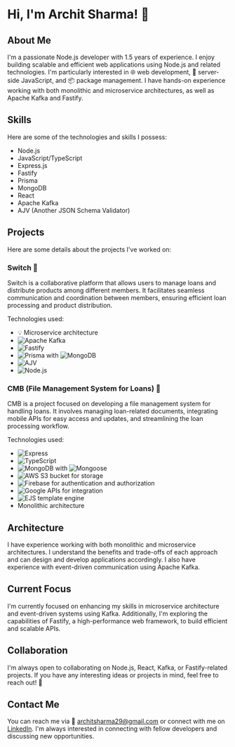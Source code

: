 # Hi, I'm Archit Sharma! 👋

## About Me
I'm a passionate Node.js developer with 1.5 years of experience. I enjoy building scalable and efficient web applications using Node.js and related technologies. I'm particularly interested in 🌐 web development, 🚀 server-side JavaScript, and 📦 package management. I have hands-on experience working with both monolithic and microservice architectures, as well as Apache Kafka and Fastify.

## Skills
Here are some of the technologies and skills I possess:

- Node.js
- JavaScript/TypeScript
- Express.js
- Fastify
- Prisma
- MongoDB
- React
- Apache Kafka
- AJV (Another JSON Schema Validator)

## Projects
Here are some details about the projects I've worked on:

### Switch 🔄
Switch is a collaborative platform that allows users to manage loans and distribute products among different members. It facilitates seamless communication and coordination between members, ensuring efficient loan processing and product distribution.

Technologies used:
- 💡 Microservice architecture
-  ![Apache Kafka](https://img.shields.io/badge/-Apache%20Kafka-231F20?style=flat&logo=apache-kafka&logoColor=white)
-  ![Fastify](https://img.shields.io/badge/-Fastify-000000?style=flat&logo=fastify&logoColor=white)
-  ![Prisma](https://img.shields.io/badge/-Prisma-1B222D?style=flat&logo=prisma&logoColor=white) with ![MongoDB](https://img.shields.io/badge/-MongoDB-47A248?style=flat&logo=mongodb&logoColor=white)
-  ![AJV](https://img.shields.io/badge/-AJV-FF8C00?style=flat&logo=json-web-tokens&logoColor=white)
-  ![Node.js](https://img.shields.io/badge/-Node.js-339933?style=flat&logo=node.js&logoColor=white)



### CMB (File Management System for Loans) 📁
CMB is a project focused on developing a file management system for handling loans. It involves managing loan-related documents, integrating mobile APIs for easy access and updates, and streamlining the loan processing workflow.

Technologies used:
- ![Express](https://img.shields.io/badge/-Express-000?style=flat&logo=express&logoColor=white) 
- ![TypeScript](https://img.shields.io/badge/-TypeScript-007ACC?style=flat&logo=typescript&logoColor=white) 
- ![MongoDB](https://img.shields.io/badge/-MongoDB-47A248?style=flat&logo=mongodb&logoColor=white) with ![Mongoose](https://img.shields.io/badge/-Mongoose-880000?style=flat&logo=mongoose&logoColor=white) 
- ![AWS S3](https://img.shields.io/badge/-AWS%20S3-FF9900?style=flat&logo=amazon-aws&logoColor=white) bucket for storage 
- ![Firebase](https://img.shields.io/badge/-Firebase-FFCA28?style=flat&logo=firebase&logoColor=black) for authentication and authorization 
- ![Google APIs](https://img.shields.io/badge/-Google%20APIs-4285F4?style=flat&logo=google&logoColor=white) for integration 
- ![EJS](https://img.shields.io/badge/-EJS-8CAAE6?style=flat&logo=ejs&logoColor=white) template engine 
- Monolithic architecture

## Architecture
I have experience working with both monolithic and microservice architectures. I understand the benefits and trade-offs of each approach and can design and develop applications accordingly. I also have experience with event-driven communication using Apache Kafka.

## Current Focus
I'm currently focused on enhancing my skills in microservice architecture and event-driven systems using Kafka. Additionally, I'm exploring the capabilities of Fastify, a high-performance web framework, to build efficient and scalable APIs.

## Collaboration
I'm always open to collaborating on Node.js, React, Kafka, or Fastify-related projects. If you have any interesting ideas or projects in mind, feel free to reach out! 🤝

## Contact Me
You can reach me via 📧 architsharma29@gmail.com or connect with me on [LinkedIn](https://www.linkedin.com/in/archit-sharma-987a4910a/). I'm always interested in connecting with fellow developers and discussing new opportunities.

<!---
archit00sharma/archit00sharma is a ✨ special ✨ repository because its `README.md` (this file) appears on your GitHub profile.
You can click the Preview link to take a look at your changes.
--->
